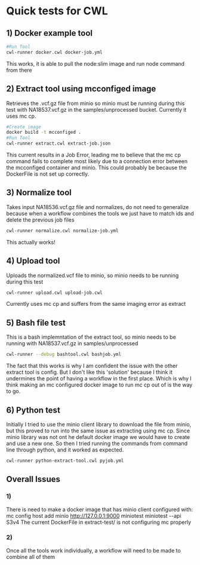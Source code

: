 # Quick tests for CWL 
## 1) Docker example tool
```bash
#Run Tool
cwl-runner docker.cwl docker-job.yml
```
This works, it is able to pull the node:slim image and run node command from there
## 2) Extract tool using mcconfiged image
Retrieves the .vcf.gz file from minio so minio must be running during this test with NA18537.vcf.gz in the samples/unprocessed bucket. Currently it uses mc cp.
```bash
#Create image
docker build -t mcconfiged .
#Run Tool
cwl-runner extract.cwl extract-job.json
```
This current results in a Job Error, leading me to believe that the mc cp command fails to complete most likely due to a connection error between the mcconfiged container and minio. This could probably be because the DockerFile is not set up correctly. 
## 3) Normalize tool
Takes input NA18536.vcf.gz file and normalizes, do not need to generalize because when a workflow combines the tools we just have to match ids and delete the previous job files
```bash
cwl-runner normalize.cwl normalize-job.yml
```
This actually works!
## 4) Upload tool
Uploads the normalized.vcf file to minio, so minio needs to be running during this test
```bash
cwl-runner upload.cwl upload-job.cwl
```
Currently uses mc cp and suffers from the same imaging error as extract
## 5) Bash file test
This is a bash implemntation of the extract tool, so minio needs to be running with NA18537.vcf.gz in samples/unprocessed
```bash
cwl-runner --debug bashtool.cwl bashjob.yml
```
The fact that this works is why I am confident the issue with the other extract tool is config. But I don't like this 'solution' because I think it undermines the point of having a workflow in the first place. Which is why I think making an mc configured docker image to run mc cp out of is the way to go.

## 6) Python test
Initially I tried to use the minio client library to download the file from minio, but this proved to run into the same issue as extracting using mc cp. Since minio library was not ont he default docker image we would have to create and use a new one. So then I tried running the commands from command line through python, and it worked as expected.
```bash
cwl-runner python-extract-tool.cwl pyjob.yml
```
## Overall Issues
### 1)
There is need to make a docker image that has minio client configured with: mc config host add minio http://127.0.0.1:9000 miniotest miniotest --api S3v4
The current DockerFile in extract-test/ is not configuring mc properly
### 2)
Once all the tools work individually, a workflow will need to be made to combine all of them
